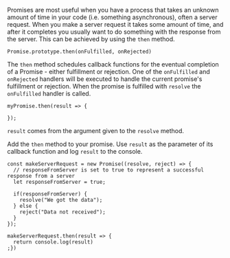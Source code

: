 Promises are most useful when you have a process that takes an unknown amount of time in your code (i.e. something asynchronous), often
a server request. When you make a server request it takes some amount of time, and after it completes you usually want to do something
with the response from the server. This can be achieved by using the `then` method.

```
Promise.prototype.then(onFulfilled, onRejected)
```

The `then` method schedules callback functions for the eventual completion of a Promise - either fulfillment or rejection. One of the
`onFulfilled` and `onRejected` handlers will be executed to handle the current promise's fulfillment or rejection. When the promise is
fulfilled with `resolve` the `onFulfilled` handler is called.

```
myPromise.then(result => {
  
});
```

`result` comes from the argument given to the `resolve` method.

Add the `then` method to your promise. Use `result` as the parameter of its callback function and log `result` to the console.

```
const makeServerRequest = new Promise((resolve, reject) => {
  // responseFromServer is set to true to represent a successful response from a server
  let responseFromServer = true;
    
  if(responseFromServer) {
    resolve("We got the data");
  } else {  
    reject("Data not received");
  }
});

makeServerRequest.then(result => {
  return console.log(result)
;})
```